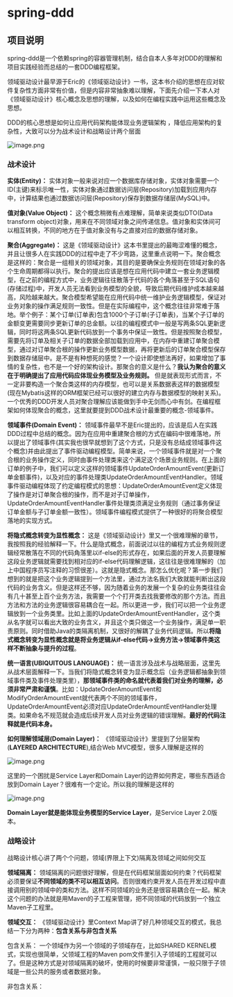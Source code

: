 # spring-ddd
## 项目说明
spring-ddd是一个依赖spring的容器管理机制，结合自本人多年对DDD的理解和项目实践经验而总结的一套DDD编程框架。

领域驱动设计最早源于Eric的《领域驱动设计》一书，这本书介绍的思想在应对软件复杂性方面非常有价值，但是内容非常抽象难以理解，下面先介绍一下本人对《领域驱动设计》核心概念及思想的理解，以及如何在编程实践中运用这些概念及思想。

DDD的核心思想是如何让应用代码架构能体现业务逻辑架构 ，降低应用架构的复杂性，大致可以分为战术设计和战略设计两个层面

![image.png](https://lz9771.oss-cn-qingdao.aliyuncs.com/ddd/concepts.png)

### 战术设计

**实体(Entity)：** 实体对象一般来说对应一个数据库存储对象，实体对象需要一个ID(主键)来标示唯一性，实体对象通过数据访问层(Repository)加载到应用内存中，计算结果也通过数据访问层(Repository)保存到数据存储层(MySQL)中。

**值对象(Value Object)：** 这个概念稍微有点难理解，简单来说类似DTO(Data transform object)对象，用来在不同领域对象之间传递信息。值对象和实体间可以相互转换，不同的地方在于值对象没有与之直接对应的数据存储对象。

**聚合(Aggregate)：** 这是《领域驱动设计》这本书里提出的最晦涩难懂的概念，并且让很多人在实践DDD的过程中走了不少弯路，这里重点说明一下。聚合概念是这样的：聚合是一组相关的领域对象，其目的是要确保业务规则在领域对象的各个生命周期都得以执行。聚合的提出应该是想在应用代码中建立一套业务逻辑模型，在之前的编程方式中，业务逻辑往往散落于代码的各个角落甚至于SQL语句(存储过程)中，开发人员无法看到业务模型的全貌，导致后期代码维护成本越来越高，风险越来越大。聚合模型希望能在应用代码中统一维护业务逻辑模型，保证对业务对象的操作满足规则一致性。但是在实际编程中，这个概念往往非常难于落地。举个例子：某个订单(订单表)包含1000个子订单(子订单表)，当某个子订单的金额变更需要同步更新订单的总金额。以往的编程模式中一般是写两条SQL更新逻辑，同时将这两条SQL更新代码放到一个事务中保证一致性。但是按照聚合模型，需要先将订单及相关子订单的数据全部加载到应用中，在内存中重建订单聚合模型，通过对订单聚合根的操作更新业务模型数据，再将更新后的订单聚合模型保存到数据存储层中。是不是有种想死的感觉？一个设计即使想法再好，如果增加了事情的复杂性，也不是一个好的架构设计。那聚合的意义是什么？**我认为聚合的意义在于明确提出了应用代码应体现业务模型及业务规则。** 但是就表现形式而言，不一定非要构造一个聚合类这样的内存模型，也可以是关系数据表这样的数据模型(现在Mybatis这样的ORM框架已经可以很好的建立内存与数据模型的映射关系)。一个优秀的DDD开发人员对聚合理解应该能做到手中无剑而心中有剑。在编程框架如何体现聚合的概念，这里就要提到DDD战术设计最重要的概念-领域事件。

**领域事件(Domain Event)：** 领域事件最早不是Eric提出的，应该是后人在实践DDD过程中总结的概念。因为在应用中重建聚合根的方式在编码中很难落地，所以提出了领域事件(其实我也很早就想到了这个方式，只是没有总结成领域事件这个概念)并由此提出了事件驱动编程模型。简单来说，一个领域事件就是对一个聚合根的业务操作定义，同时由事件处理类来这个满足这个场景业务规则。在上面的订单的例子中，我们可以定义这样的领域事件UpdateOrderAmountEvent(更新订单金额事件)，以及对应的事件处理类UpdateOrderAmountEventHandler。领域事件驱动编程体现了约定编程模式的思想：UpdateOrderAmountEvent定义体现了操作是对订单聚合根的操作，而不是对子订单操作，UpdateOrderAmountEventHandler事件处理类须满足业务规则（通过事务保证订单金额与子订单金额一致性）。领域事件编程模式提供了一种很好的将聚合模型落地的实现方式。

**将隐式概念转变为显性概念：** 这是《领域驱动设计》里又一个很难理解的章节，我按照我的经验解释一下。什么是隐式概念，前面说过以往的编程方式业务规则逻辑经常散落在不同的代码角落里以if-else的形式存在，如果后面的开发人员要理解这段业务逻辑就需要找到相对应的if-else代码理解逻辑，这往往是很难理解的（加上中国程序员写注释的习惯很差）。这就是隐式概念。那怎么优化呢？第一步我们想到的就是把这个业务逻辑提到一个方法里，通过方法名我们大致就能判断出这段代码的业务含义。但是这样还不够，因为随着业务的发展一个复杂的业务类往往会有几十甚至上百个业务方法，我需要一个个打开类去找我要修改的那个方法。而且方法和方法的业务逻辑很容易耦合在一起。所以更进一步，我们可以把一个业务逻辑放到一个业务类里。比如上面的UpdateOrderAmountEventHandler，这个类从名字就可以看出大致的业务含义，并且这个类只做这一个业务操作，满足单一职责原则。同时借助Java的类隔离机制，又很好的解耦了业务代码逻辑。所以**将隐式概念转变为显性概念就是将业务逻辑从if-else代码->业务方法->领域事件类这样不断抽象与提升的过程**。

**统一语言(UBIQUITOUS LANGUAGE)：** 统一语言涉及战术与战略层面，这里先从战术层面解释一下。当我们将隐式概念转变为显示概念后（业务逻辑都抽象到领域事件类及事件处理类里），**那领域事件类的命名就代表着我们对业务的理解，必须非常严肃和谨慎**。比如：UpdateOrderAmountEvent和ModifyOrderAmountEvent就代表两个不同的领域事件，UpdateOrderAmountEvent必须对应UpdateOrderAmountEventHandler处理类。如果命名不规范就会造成后续开发人员对业务逻辑的错误理解。**最好的代码注释就是代码本身。**

**如何理解领域层(Domain Layer)：** 《领域驱动设计》里提到了分层架构(**LAYERED ARCHITECTURE**),结合Web MVC模型，很多人理解是这样的

![image.png](https://lz9771.oss-cn-qingdao.aliyuncs.com/ddd/layered_arch.png)

这里的一个困扰是Service Layer和Domain Layer的边界如何界定，哪些东西适合放到Domain Layer？很难有一个定论。所以我的理解是这样的

![image.png](https://lz9771.oss-cn-qingdao.aliyuncs.com/ddd/layered_arch2.png)

**Domain Layer就是能体现业务模型的Service Layer**，是Service Layer 2.0版本。

### 战略设计
战略设计核心讲了两个个问题，领域(界限上下文)隔离及领域之间如何交互

**领域隔离：** 领域隔离的问题很好理解，但是在代码框架层面如何约束？代码框架必须要保证**不同领域的类不可以相互访问**。否则很难约束开发人员在开发过程中直接调用别的领域中的类和方法。这样不同领域的业务还是很容易耦合在一起。解决这个问题的办法就是用Maven的子工程来管理，把不同领域的代码放到一个独立Maven子工程里。

**领域交互：** 《领域驱动设计》里Context Map讲了好几种领域交互的模式，我总结一下分为两种：**包含关系与非包含关系**

包含关系： 一个领域作为另一个领域的子领域存在，比如SHARED KERNEL模式，实现也很简单，父领域工程的Maven pom文件里引入子领域的工程就可以了。但是这种方式是对领域隔离的破坏，使用的时候要非常谨慎，一般只限于子领域是一些公共的服务或者数据对象。

非包含关系：




